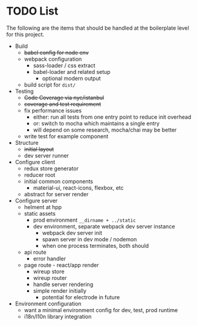 # TODO List

The following are the items that should be handled at the boilerplate level
for this project.

* Build
  * ~~babel config for node env~~
  * webpack configuration
    * sass-loader / css extract
    * babel-loader and related setup
      * optional modern output
  * build script for `dist/`
* Testing
  * ~~Code Coverage via nyc/istanbul~~
  * ~~coverage and test requirement~~
  * fix performance issues
    * either: run all tests from one entry point to reduce
      init overhead
    * or: switch to mocha which maintains a single entry
    * will depend on some research, mocha/chai may be better
  * write test for example component
* Structure
  * ~~initial layout~~
  * dev server runner
* Configure client
  * redux store generator
  * reducer root
  * initial common components
    * material-ui, react-icons, flexbox, etc
  * abstract for server render
* Configure server
  * helment at hpp
  * static assets
    * prod environment `__dirname + ../static`
    * dev environment, separate webpack dev server instance
      * webpack dev server init
      * spawn server in dev mode / nodemon
      * when one process terminates, both should
  * api route
    * error handler
  * page route - react/app render
    * wireup store
    * wireup router
    * handle server rendering
    * simple render initially
      * potential for electrode in future
* Environment configuration
  * want a minimal environment config for dev, test, prod runtime
  * i18n/l10n library integration
